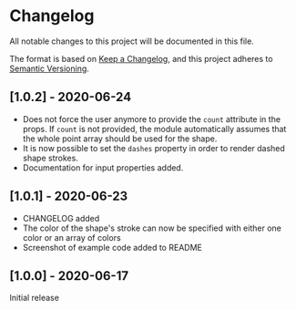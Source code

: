 # Changelog

All notable changes to this project will be documented in this file.

The format is based on [Keep a Changelog](https://keepachangelog.com/en/1.0.0/),
and this project adheres to [Semantic Versioning](https://semver.org/spec/v2.0.0.html).

## [1.0.2] - 2020-06-24

- Does not force the user anymore to provide the `count` attribute in the props. If `count` is not provided, the module automatically assumes that the whole point array should be used for the shape.
- It is now possible to set the `dashes` property in order to render dashed shape strokes.
- Documentation for input properties added.

## [1.0.1] - 2020-06-23

- CHANGELOG added
- The color of the shape's stroke can now be specified with either one color or an array of colors
- Screenshot of example code added to README

## [1.0.0] - 2020-06-17

Initial release

